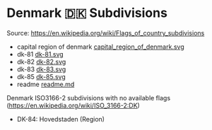 # Denmark 🇩🇰 Subdivisions

Source: https://en.wikipedia.org/wiki/Flags_of_country_subdivisions

* capital region of denmark [capital_region_of_denmark.svg](https://github.com/amckenna41/iso3166-flag-icons/blob/main/iso3166-2-icons/DK/capital_region_of_denmark.svg)
* dk-81 [dk-81.svg](https://github.com/amckenna41/iso3166-flag-icons/blob/main/iso3166-2-icons/DK/dk-81.svg)
* dk-82 [dk-82.svg](https://github.com/amckenna41/iso3166-flag-icons/blob/main/iso3166-2-icons/DK/dk-82.svg)
* dk-83 [dk-83.svg](https://github.com/amckenna41/iso3166-flag-icons/blob/main/iso3166-2-icons/DK/dk-83.svg)
* dk-85 [dk-85.svg](https://github.com/amckenna41/iso3166-flag-icons/blob/main/iso3166-2-icons/DK/dk-85.svg)
* readme [readme.md](https://github.com/amckenna41/iso3166-flag-icons/blob/main/iso3166-2-icons/DK/readme.md)

Denmark ISO3166-2 subdivisions with no available flags (https://en.wikipedia.org/wiki/ISO_3166-2:DK)

* DK-84: Hovedstaden (Region)